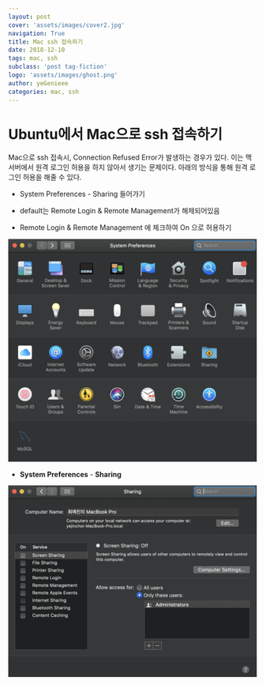```yaml
---
layout: post
cover: 'assets/images/cover2.jpg'
navigation: True
title: Mac ssh 접속하기
date: 2018-12-10
tags: mac, ssh
subclass: 'post tag-fiction'
logo: 'assets/images/ghost.png'
author: yeGenieee
categories: mac, ssh
---
```


# Ubuntu에서 Mac으로 ssh 접속하기

  Mac으로 ssh 접속시, Connection Refused Error가 발생하는 경우가 있다. 이는 맥 서버에서 원격 로그인 허용을 하지 않아서 생기는 문제이다. 아래의 방식을 통해 원격 로그인 허용을 해줄 수 있다.



- System Preferences - Sharing 들어가기



- default는 Remote Login & Remote Management가 해제되어있음
- Remote Login & Remote Management 에 체크하여 On 으로 허용하기

![image-20181206224343082](./image-20181206224343082.png)

- **System Preferences** -  **Sharing**

![image-20181206224532917](./image-20181206224532917.png)
